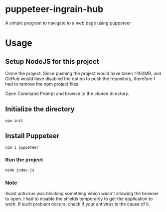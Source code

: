 # puppeteer-ingrain-hub
A simple program to navigate to a web page using puppeteer

# Usage

## Setup NodeJS for this project
Clone the project.
Since pushing the project would have taken >100MB, and GitHub would have disabled the option to push the repository, therefore I had to remove the npm project files. 

Open Command Prompt and browse to the cloned directory.
## Initialize the directory
```
npm init
```
## Install Puppeteer
```
npm i puppeteer
```
### Run the project
```
node index.js
```

### Note
Avast antivirus was blocking something which wasn't allowing the browser to open. I had to disable the shields temporarily to get the application to work. If such problem occurs, check if your antivirus is the cause of it. 

